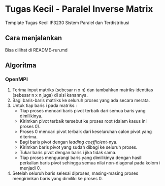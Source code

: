 # Tugas Kecil - Paralel Inverse Matrix

Template Tugas Kecil IF3230 Sistem Paralel dan Terdistribusi

## Cara menjalankan

Bisa dilihat di README-run.md

## Algoritma

### OpenMPI

1. Terima input matriks (sebesar n x n) dan tambahkan matriks identitas (sebesar n x n juga) di sisi kanannya.
2. Bagi baris-baris matriks ke seluruh proses yang ada secara merata.
3. Untuk tiap baris i pada matriks :
    - Tiap proses mencari baris pivot terbaik dari semua baris yang dimilikinya.
    - Kirimkan pivot terbaik tersebut ke proses root (dalam kasus ini proses 0).
    - Proses 0 mencari pivot terbaik dari keseluruhan calon pivot yang diterima.
    - Bagi baris pivot dengan *leading coefficient*-nya.
    - Kirimkan baris pivot yang sudah dibagi ke seluruh proses.
    - Tukar baris pivot dengan baris i jika tidak sama.
    - Tiap proses mengurangi baris yang dimilikinya dengan hasil perkalian baris pivot sehingga semua nilai non-diagonal pada kolom i menjadi 0.
4. Setelah seluruh baris selesai diproses, masing-masing proses mengirimkan baris yang dimiliki ke proses 0.
